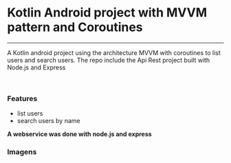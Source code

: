 # Kotlin Android project with MVVM pattern and Coroutines
<hr>
<p>A Kotlin android project using the architecture MVVM with coroutines to list users and search users.
The repo include the Api Rest project built with Node.js and Express</p>
<br>
<h3>Features</h3>
<ul>
  <li>list users</li>
  <li>search users by name</li>
 </ul>
 <strong>A webservice was done with node.js and express</strong>
 <br>
 <h3>Imagens</h3>
 <img src="">
  <img src="">
   <img src="">
 
